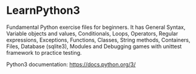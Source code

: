# LearnPython3
Fundamental Python exercise files for beginners. 
It has General Syntax, Variable objects and values, Conditionals, Loops, Operators, Regular expressions, Exceptions, Functions, Classes, String methods, Containers, Files, Database (sqlite3), Modules and Debugging games with unittest framework to practice testing.

Python3 documentation: https://docs.python.org/3/
